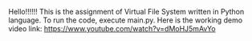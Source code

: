 Hello!!!!!! This is the assignment of Virtual File System written in Python language. To run the code, execute main.py. Here is the working demo video link: https://www.youtube.com/watch?v=dMoHJ5mAvYo
